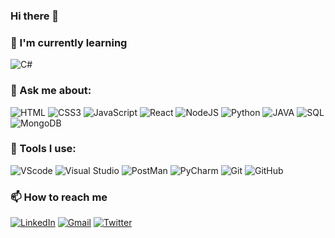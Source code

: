 ### Hi there 👋
<!--
Here are some ideas to get you started:
- 🔭 I’m currently working on ...
- 🌱 I’m currently learning ...
- 👯 I’m looking to collaborate on ...
- 🤔 I’m looking for help with ...
- 💬 Ask me about ...
- 📫 How to reach me: ...
- 😄 Pronouns: ...
- ⚡ Fun fact: ...
-->

### 🌱 I'm currently learning 
 ![C#](https://img.shields.io/badge/C%23-gray?style=flat&color=%23512bd4 "C#") 

### 💬 Ask me about:
![HTML](http://img.shields.io/badge/HTML-E34F26?style=flat-square&logo=html5&logoColor=white) ![CSS3](http://img.shields.io/badge/CSS3-1572B6?style=flat-square&logo=css3&logoColor=white) ![JavaScript](http://img.shields.io/badge/JavaScript-black?style=flat-square&logo=javascript) ![React](https://img.shields.io/badge/React-gray?style=flat-square&logo=react "React") ![NodeJS](http://img.shields.io/badge/NodeJs-gray?style=flat-square&logo=node.js) ![Python](http://img.shields.io/badge/Python-ffd343?style=flat-square&logo=python) ![JAVA](http://img.shields.io/badge/Core%20Java-cc3333?style=flat-square&logo=java) ![SQL](http://img.shields.io/badge/SQL-f7f7f7?style=flat-square&logo=mysql) ![MongoDB](http://img.shields.io/badge/MongoDB-gray?style=flat-square&logo=mongodb) 

### 🚀 Tools I use:
![VScode](http://img.shields.io/badge/Visual%20Studio%20Code-0068b8?style=flat-square&logo=visual%20studio%20code "Visual Studio Code") ![Visual Studio](http://img.shields.io/badge/Visual%20Studio-5c2d91?style=flat-square&logo=visual-studio "Visual Studio") ![PostMan](http://img.shields.io/badge/Postman-black?style=flat-square&logo=postman "Postman") ![PyCharm](http://img.shields.io/badge/PyCharm-black?style=flat-square&logo=pycharm "PyCharm") ![Git](http://img.shields.io/badge/Git-black?style=flat-square&logo=git "Git") ![GitHub](http://img.shields.io/badge/GitHub-black?style=flat-square&logo=github "Git Hub")

### 📫 How to reach me
[![LinkedIn](https://img.shields.io/badge/-vraj%20shah-0077B5?style=flat-square&logo=linkedin&link=https://www.linkedin.com/in/vraj-shah-0a7901157 "vraj-shah-0a7901157")](https://www.linkedin.com/in/vraj-shah-0a7901157)
[![Gmail](https://img.shields.io/badge/-vrajshah363@gmail.com-c14438?style=flat-square&logo=gmail&logoColor=white&link=mailto:vrajshah363@gmail.com "vrajshah363@gmail.com")](mailto:vrajshah363@gmail.com)
[![Twitter](https://img.shields.io/badge/vraj9799-1DA1F2?style=flat-square&logo=twitter&logoColor=white&link=https://twitter.com/vraj9799 "vraj9799")](https://www.twitter.com/vraj9799)
